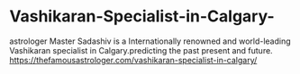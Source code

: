 # Vashikaran-Specialist-in-Calgary-
astrologer Master Sadashiv is a Internationally renowned and world-leading Vashikaran specialist in Calgary.predicting the past present and future. https://thefamousastrologer.com/vashikaran-specialist-in-calgary/
